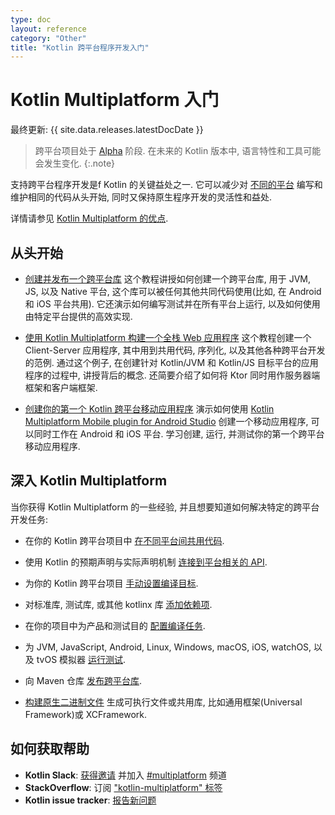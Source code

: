 ```yaml
---
type: doc
layout: reference
category: "Other"
title: "Kotlin 跨平台程序开发入门"
---
```


# Kotlin Multiplatform 入门
[//]: # (description: Learn how to create your first Kotlin cross-platform app or library benefiting from Kotlin Multiplatform.)

最终更新: {{ site.data.releases.latestDocDate }}

> 跨平台项目处于 [Alpha](../components-stability.html) 阶段. 在未来的 Kotlin 版本中, 语言特性和工具可能会发生变化.
{:.note}

支持跨平台程序开发是f Kotlin 的关键益处之一.
它可以减少对 [不同的平台](multiplatform-dsl-reference.html#targets) 编写和维护相同的代码从头开始, 
同时又保持原生程序开发的灵活性和益处.

详情请参见 [Kotlin Multiplatform 的优点](multiplatform.html).

## 从头开始

* [创建并发布一个跨平台库](multiplatform-library.html)
  这个教程讲授如何创建一个跨平台库, 用于 JVM, JS, 以及 Native 平台, 这个库可以被任何其他共同代码使用(比如, 在 Android 和 iOS 平台共用).
  它还演示如何编写测试并在所有平台上运行, 以及如何使用由特定平台提供的高效实现.

* [使用 Kotlin Multiplatform 构建一个全栈 Web 应用程序](multiplatform-full-stack-app.html)
  这个教程创建一个 Client-Server 应用程序, 其中用到共用代码, 序列化, 以及其他各种跨平台开发的范例.
  通过这个例子, 在创建针对 Kotlin/JVM 和 Kotlin/JS 目标平台的应用程序的过程中, 讲授背后的概念.
  还简要介绍了如何将 Ktor 同时用作服务器端框架和客户端框架.

* [创建你的第一个 Kotlin 跨平台移动应用程序](../multiplatform-mobile/multiplatform-mobile-create-first-app.html)
  演示如何使用 [Kotlin Multiplatform Mobile plugin for Android Studio](https://plugins.jetbrains.com/plugin/14936-kotlin-multiplatform-mobile)
  创建一个移动应用程序, 可以同时工作在 Android 和 iOS 平台.
  学习创建, 运行, 并测试你的第一个跨平台移动应用程序.

## 深入 Kotlin Multiplatform

当你获得 Kotlin Multiplatform 的一些经验, 并且想要知道如何解决特定的跨平台开发任务:

* 在你的 Kotlin 跨平台项目中 [在不同平台间共用代码](multiplatform-share-on-platforms.html).

* 使用 Kotlin 的预期声明与实际声明机制 [连接到平台相关的 API](multiplatform-connect-to-apis.html).

* 为你的 Kotlin 跨平台项目 [手动设置编译目标](multiplatform-set-up-targets.html).

* 对标准库, 测试库, 或其他 kotlinx 库 [添加依赖项](multiplatform-add-dependencies.html).

* 在你的项目中为产品和测试目的 [配置编译任务](multiplatform-configure-compilations.html).

* 为 JVM, JavaScript, Android, Linux, Windows, macOS, iOS, watchOS, 以及 tvOS 模拟器 [运行测试](multiplatform-run-tests.html).

* 向 Maven 仓库 [发布跨平台库](multiplatform-publish-lib.html).

* [构建原生二进制文件](multiplatform-build-native-binaries.html) 生成可执行文件或共用库, 比如通用框架(Universal Framework)或 XCFramework.

## 如何获取帮助

* **Kotlin Slack**: [获得邀请](https://surveys.jetbrains.com/s3/kotlin-slack-sign-up) 并加入 [#multiplatform](https://kotlinlang.slack.com/archives/C3PQML5NU) 频道
* **StackOverflow**: 订阅 ["kotlin-multiplatform" 标签](https://stackoverflow.com/questions/tagged/kotlin-multiplatform)
* **Kotlin issue tracker**: [报告新问题](https://youtrack.jetbrains.com/newIssue?project=KT)
